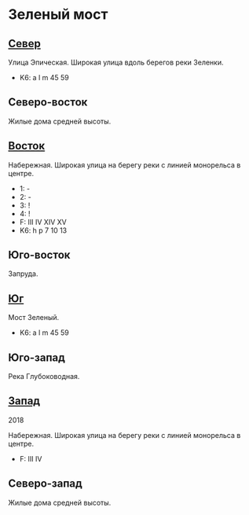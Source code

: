 # Зеленый мост

## [Север](./480090.md)

Улица Эпическая.
Широкая улица вдоль берегов реки Зеленки.

* K6:   a   l   m
        45  59

## Северо-восток

Жилые дома средней высоты.

## [Восток](./500110.md)

Набережная.
Широкая улица на берегу реки с линией монорельса в центре.

* 1:    -
* 2:    -
* 3:    !
* 4:    !
* F:    III IV  XIV XV
* K6:   h   p
        7   10  13

## Юго-восток

Запруда.

## [Юг](./490120.md)

Мост Зеленый.

* K6:   a   l   m
        45  59

## Юго-запад

Река Глубоководная.

## [Запад](./470110.md)

2018

Набережная.
Широкая улица на берегу реки с линией монорельса в центре.

* F:    III IV

## Северо-запад

Жилые дома средней высоты.
